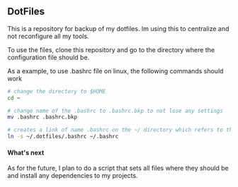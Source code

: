 ## DotFiles
This is a repository for backup of my dotfiles. Im using this to centralize and not reconfigure all my tools.

To use the files, clone this repository and go to the directory where the configuration file should be. 

As a example, to use .bashrc file on linux, the following commands should work
```bash
# change the directory to $HOME
cd ~

# change name of the .bashrc to .bashrc.bkp to not lose any settings
mv .bashrc .bashrc.bkp

# creates a link of name .bashrc on the ~/ directory which refers to the file .bashrc on ~/.dotfiles
ln -s ~/.dotfiles/.bashrc ~/.bashrc

```

#### What's next
As for the future, I plan to do a script that sets all files where they should be and install any dependencies to my projects.
